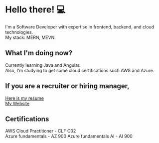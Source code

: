 <h1>Hello there! 💻</h1>

I'm a Software Developer with expertise in frontend, backend, and cloud technologies. <br/>
My stack: MERN, MEVN.

## What I'm doing now? 
Currently learning Java and Angular. <br/>
Also, I'm studying to get some cloud certifications such AWS and Azure.

## If you are a recruiter or hiring manager, 
[Here is my resume](https://docs.google.com/document/d/1sgFrq7ZMyDcDQoPkCRIoJA3Kw9hYp1eCQT_9PA_n-mY/edit?usp=sharing) <br/>
[My Website](https://www.giga-dev.com)

## Certifications
AWS Cloud Practitioner - CLF C02 <br/>
Azure fundamentals - AZ 900
Azure fundamentals AI - AI 900
